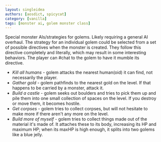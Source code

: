 ```yaml
---
layout: singleidea
authors: [aosdict, spicycat]
category: [vanilla]
tags: [monster ai, golem monster class]
---
```

Special monster AIs/strategies for golems. Likely requiring a general AI
overhaul. The strategy for an individual golem could be selected from a set of
possible directives when the monster is created. They follow this directive
completely and literally, which may result in some interesting behaviors. The
player can #chat to the golem to have it mumble its directive.
* _Kill all humans_ - golem attacks the nearest human(oid) it can find, not
  necessarily the player.
* _Gather gold_ - golem pathfinds to the nearest gold on the level. If that
  happens to be carried by a monster, attack it.
* _Build a castle_ - golem seeks out boulders and tries to pick them up and pile
  them into one small collection of spaces on the level. If you destroy or move
  them, it becomes hostile.
* _Get corpses_ - golem tries to collect corpses, but will not hesitate to make
  more if there aren't any more on the level.
* _Build more of myself_ - golem tries to collect things made out of the
  material it's made of. It attaches these to its body, increasing its HP and
  maximum HP; when its maxHP is high enough, it splits into two golems like a
  blue jelly.

